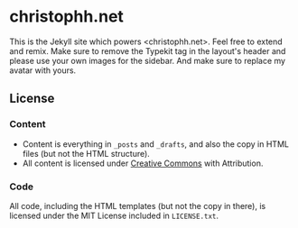 # christophh.net

This is the Jekyll site which powers <christophh.net>. Feel free to extend and
remix. Make sure to remove the Typekit tag in the layout's header and please use
your own images for the sidebar. And make sure to replace my avatar
with yours.

## License

### Content 

* Content is everything in `_posts` and `_drafts`, and also the copy in HTML files (but not the HTML structure).
* All content is licensed under [Creative Commons](http://creativecommons.org/licenses/by/3.0/) with Attribution.

### Code

All code, including the HTML templates (but not the copy in there), is licensed under the MIT License included in `LICENSE.txt`.
